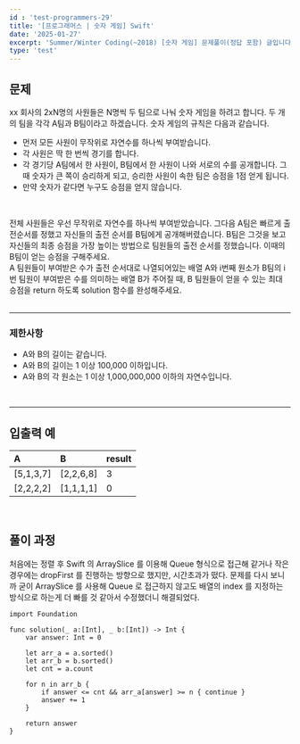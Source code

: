 ```yaml
---
id : 'test-programmers-29'
title: '[프로그래머스 | 숫자 게임] Swift'
date: '2025-01-27'
excerpt: 'Summer/Winter Coding(~2018) [숫자 게임] 문제풀이(정답 포함) 글입니다.'
type: 'test'
---
```


## 문제

xx 회사의 2xN명의 사원들은 N명씩 두 팀으로 나눠 숫자 게임을 하려고 합니다. 두 개의 팀을 각각 A팀과 B팀이라고 하겠습니다. 숫자 게임의 규칙은 다음과 같습니다. <br>
* 먼저 모든 사원이 무작위로 자연수를 하나씩 부여받습니다.
* 각 사원은 딱 한 번씩 경기를 합니다.
* 각 경기당 A팀에서 한 사원이, B팀에서 한 사원이 나와 서로의 수를 공개합니다. 그때 숫자가 큰 쪽이 승리하게 되고, 승리한 사원이 속한 팀은 승점을 1점 얻게 됩니다.
* 만약 숫자가 같다면 누구도 승점을 얻지 않습니다.

<br>

전체 사원들은 우선 무작위로 자연수를 하나씩 부여받았습니다. 그다음 A팀은 빠르게 출전순서를 정했고 자신들의 출전 순서를 B팀에게 공개해버렸습니다. B팀은 그것을 보고 자신들의 최종 승점을 가장 높이는 방법으로 팀원들의 출전 순서를 정했습니다. 이때의 B팀이 얻는 승점을 구해주세요.<br>
A 팀원들이 부여받은 수가 출전 순서대로 나열되어있는 배열 A와 i번째 원소가 B팀의 i번 팀원이 부여받은 수를 의미하는 배열 B가 주어질 때, B 팀원들이 얻을 수 있는 최대 승점을 return 하도록 solution 함수를 완성해주세요.<br>
<br>

***

### 제한사항

* A와 B의 길이는 같습니다.
* A와 B의 길이는 1 이상 100,000 이하입니다.
* A와 B의 각 원소는 1 이상 1,000,000,000 이하의 자연수입니다.

<br>

***

## 입출력 예

|A|B|result|
|:-|:-|:-|
|\[5,1,3,7]|\[2,2,6,8]|3|
|\[2,2,2,2]|\[1,1,1,1]|0|

<br>

## 풀이 과정

처음에는 정렬 후 Swift 의 ArraySlice 를 이용해 Queue 형식으로 접근해 같거나 작은 경우에는 dropFirst 를 진행하는 방향으로 했지만, 시간초과가 떴다. 문제를 다시 보니까 굳이 ArraySlice 를 사용해 Queue 로 접근하지 않고도 배열의 index 를 지정하는 방식으로 하는게 더 빠를 것 같아서 수정했더니 해결되었다.

~~~
import Foundation

func solution(_ a:[Int], _ b:[Int]) -> Int {    
    var answer: Int = 0
        
    let arr_a = a.sorted()
    let arr_b = b.sorted()
    let cnt = a.count
        
    for n in arr_b {
        if answer <= cnt && arr_a[answer] >= n { continue }
        answer += 1
    }
        
    return answer
}
~~~